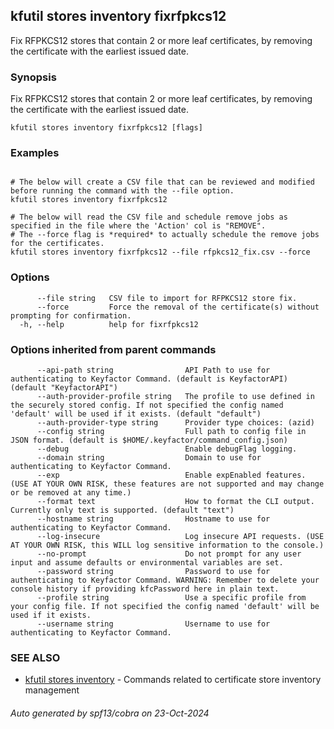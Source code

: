 ## kfutil stores inventory fixrfpkcs12

Fix RFPKCS12 stores that contain 2 or more leaf certificates, by removing the certificate with the earliest issued date.

### Synopsis

Fix RFPKCS12 stores that contain 2 or more leaf certificates, by removing the certificate with the earliest issued date.

```
kfutil stores inventory fixrfpkcs12 [flags]
```

### Examples

```

# The below will create a CSV file that can be reviewed and modified before running the command with the --file option.
kfutil stores inventory fixrfpkcs12

# The below will read the CSV file and schedule remove jobs as specified in the file where the 'Action' col is "REMOVE".
# The --force flag is *required* to actually schedule the remove jobs for the certificates.
kfutil stores inventory fixrfpkcs12 --file rfpkcs12_fix.csv --force

```

### Options

```
      --file string   CSV file to import for RFPKCS12 store fix.
      --force         Force the removal of the certificate(s) without prompting for confirmation.
  -h, --help          help for fixrfpkcs12
```

### Options inherited from parent commands

```
      --api-path string                API Path to use for authenticating to Keyfactor Command. (default is KeyfactorAPI) (default "KeyfactorAPI")
      --auth-provider-profile string   The profile to use defined in the securely stored config. If not specified the config named 'default' will be used if it exists. (default "default")
      --auth-provider-type string      Provider type choices: (azid)
      --config string                  Full path to config file in JSON format. (default is $HOME/.keyfactor/command_config.json)
      --debug                          Enable debugFlag logging.
      --domain string                  Domain to use for authenticating to Keyfactor Command.
      --exp                            Enable expEnabled features. (USE AT YOUR OWN RISK, these features are not supported and may change or be removed at any time.)
      --format text                    How to format the CLI output. Currently only text is supported. (default "text")
      --hostname string                Hostname to use for authenticating to Keyfactor Command.
      --log-insecure                   Log insecure API requests. (USE AT YOUR OWN RISK, this WILL log sensitive information to the console.)
      --no-prompt                      Do not prompt for any user input and assume defaults or environmental variables are set.
      --password string                Password to use for authenticating to Keyfactor Command. WARNING: Remember to delete your console history if providing kfcPassword here in plain text.
      --profile string                 Use a specific profile from your config file. If not specified the config named 'default' will be used if it exists.
      --username string                Username to use for authenticating to Keyfactor Command.
```

### SEE ALSO

* [kfutil stores inventory](kfutil_stores_inventory.md)     - Commands related to certificate store inventory management

###### Auto generated by spf13/cobra on 23-Oct-2024
